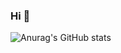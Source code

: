 ### Hi 👋

![Anurag's GitHub stats](https://github-readme-stats.vercel.app/api?username=haluu&show_icons=true&theme=tokyonight)